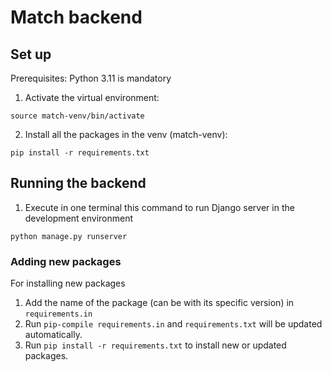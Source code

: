 # Match backend

## Set up

Prerequisites: Python 3.11 is mandatory

1) Activate the virtual environment:

```source match-venv/bin/activate```

2) Install all the packages in the venv (match-venv):

```pip install -r requirements.txt```

## Running the backend

1) Execute in one terminal this command to run Django server in the development environment

```python manage.py runserver```


### Adding new packages

For installing new packages

1) Add the name of the package (can be with its specific version) in `requirements.in`
2) Run `pip-compile requirements.in` and `requirements.txt` will be updated automatically.
4) Run `pip install -r requirements.txt` to install new or updated packages.
